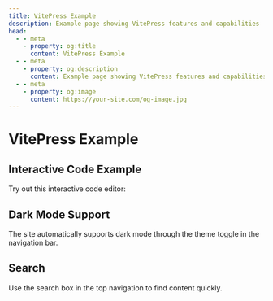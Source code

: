 ```yaml
---
title: VitePress Example
description: Example page showing VitePress features and capabilities
head:
  - - meta
    - property: og:title
      content: VitePress Example
  - - meta
    - property: og:description
      content: Example page showing VitePress features and capabilities
  - - meta
    - property: og:image
      content: https://your-site.com/og-image.jpg
---
```


# VitePress Example

## Interactive Code Example

Try out this interactive code editor:

<CodePlayground src="https://stackblitz.com/edit/vitejs-vite-ts-basic?embed=1&file=src/main.ts" />

## Dark Mode Support

The site automatically supports dark mode through the theme toggle in the navigation bar.

## Search

Use the search box in the top navigation to find content quickly.